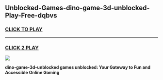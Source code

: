 
## Unblocked-Games-dino-game-3d-unblocked-Play-Free-dqbvs
<h3>
<a href="https://premium76.site?title=dino-game-3d-unblocked&ref=21A">CLICK TO PLAY</a></h3>
<hr>

<h3>
<a href="https://premium76.site?title=dino-game-3d-unblocked&ref=21A">CLICK 2 PLAY</a>
  
</h3>

<a href="https://premium76.site?title=dino-game-3d-unblocked&ref=21A"><img src="https://clearcache.store/games.png"></a>


**dino-game-3d-unblocked games unblocked: Your Gateway to Fun and Accessible Online Gaming**
